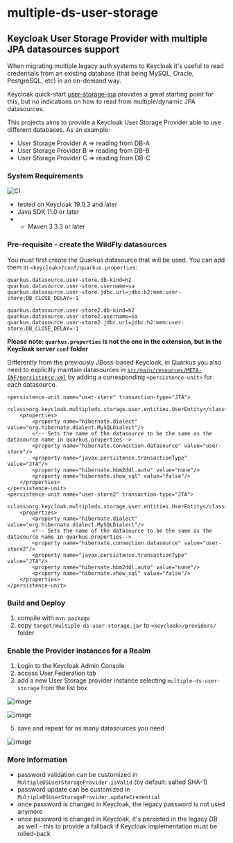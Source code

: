 # multiple-ds-user-storage
## Keycloak User Storage Provider with multiple JPA datasources support
When migrating multiple legacy auth systems to Keycloak it's useful to read credentials from an existing database 
(that being MySQL, Oracle, PostgreSQL, etc) in an on-demand way.

Keycloak quick-start [user-storage-jpa](https://github.com/keycloak/keycloak-quickstarts/tree/latest/user-storage-jpa) 
provides a great starting point for this, but no indications on how to read from
multiple/dynamic JPA datasources.

This projects aims to provide a Keycloak User Storage Provider able to use different databases.
As an example:
* User Storage Provider A => reading from DB-A
* User Storage Provider B => reading from DB-B
* User Storage Provider C => reading from DB-C

### System Requirements
![CI](https://github.com/nicolabeghin/keycloak-multiple-ds-user-storage/actions/workflows/maven.yml/badge.svg)

* tested on Keycloak 19.0.3 and later 
* Java SDK 11.0 or later 
* * Maven 3.3.3 or later

### Pre-requisite - create the WildFly datasources

You must first create the Quarkus datasource that will be used. You can add them in `<keycloak>/conf/quarkus.properties`:

    quarkus.datasource.user-store.db-kind=h2
    quarkus.datasource.user-store.username=sa
    quarkus.datasource.user-store.jdbc.url=jdbc:h2:mem:user-store;DB_CLOSE_DELAY=-1`

    quarkus.datasource.user-store2.db-kind=h2
    quarkus.datasource.user-store2.username=sa
    quarkus.datasource.user-store2.jdbc.url=jdbc:h2:mem:user-store;DB_CLOSE_DELAY=-1`

**Please note: `quarkus.properties` is not the one in the extension, but in the Keycloak server `conf` folder**

Differently from the previously JBoss-based Keycloak, in Quarkus 
you also need to explicitly maintain datasources in [`src/main/resources/META-INF/persistence.xml`](https://github.com/nicolabeghin/keycloak-multiple-ds-user-storage/blob/master/src/main/resources/META-INF/persistence.xml) 
by adding a corresponding  `<persistence-unit>` for each datasource.

    <persistence-unit name="user-store" transaction-type="JTA">
        <class>org.keycloak.multipleds.storage.user.entities.UserEntity</class>
        <properties>
            <property name="hibernate.dialect" value="org.hibernate.dialect.MySQLDialect"/>
            <!-- Sets the name of the datasource to be the same as the datasource name in quarkus.properties-->
            <property name="hibernate.connection.datasource" value="user-store"/>
            <property name="javax.persistence.transactionType" value="JTA"/>
            <property name="hibernate.hbm2ddl.auto" value="none"/>
            <property name="hibernate.show_sql" value="false"/>
        </properties>
    </persistence-unit>
    <persistence-unit name="user-store2" transaction-type="JTA">
        <class>org.keycloak.multipleds.storage.user.entities.UserEntity</class>
        <properties>
            <property name="hibernate.dialect" value="org.hibernate.dialect.MySQLDialect"/>
            <!-- Sets the name of the datasource to be the same as the datasource name in quarkus.properties-->
            <property name="hibernate.connection.datasource" value="user-store2"/>
            <property name="javax.persistence.transactionType" value="JTA"/>
            <property name="hibernate.hbm2ddl.auto" value="none"/>
            <property name="hibernate.show_sql" value="false"/>
        </properties>
    </persistence-unit>

### Build and Deploy

1. compile with `mvn package`
2. copy `target/multiple-ds-user-storage.jar` to `<keycloak>/providers/` folder

### Enable the Provider instances for a Realm

1. Login to the <span>Keycloak</span> Admin Console
2. access User Federation tab
3. add a new User Storage provider instance selecting `multiple-ds-user-storage` from the list box
 
![image](https://user-images.githubusercontent.com/2743637/108629459-41874a80-7460-11eb-9b28-4b930f554ae0.png)

![image](https://user-images.githubusercontent.com/2743637/108629352-bc039a80-745f-11eb-9445-3fc6f7eb91f3.png)

5. save and repeat for as many datasources you need

![image](https://user-images.githubusercontent.com/2743637/108629322-937ba080-745f-11eb-8a89-63e530a352cf.png)
### More Information

* password validation can be customized in `MultipleDSUserStorageProvider.isValid` (by default: salted SHA-1)
* password update can be customized in `MultipleDSUserStorageProvider.updateCredential`
* once password is changed in Keycloak, the legacy password is not used anymore
* once password is changed in Keycloak, it's persisted in the legacy DB as well - this to provide a fallback if Keycloak implementation must be rolled-back
